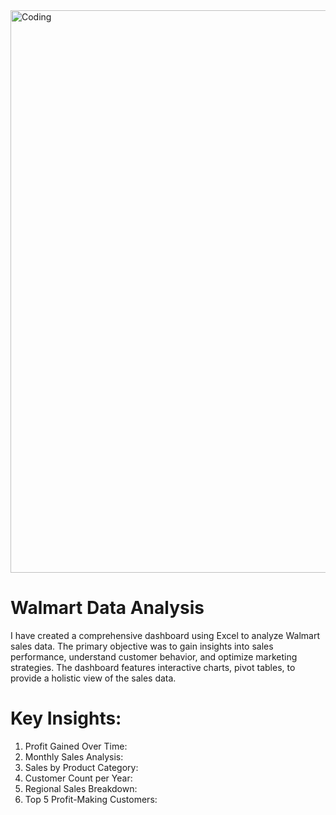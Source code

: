 
<img align="center" alt="Coding" width="900" src="https://abilitieswithoutboundaries.org/wp-content/uploads/Walmart-Logo-slogan.png">



# Walmart Data Analysis

I have created a comprehensive dashboard using Excel to analyze Walmart sales data. The primary objective was to gain insights into sales performance, understand customer behavior, and optimize marketing strategies. The dashboard features interactive charts, pivot tables, to provide a holistic view of the sales data.

# Key Insights:

1. Profit Gained Over Time:
2. Monthly Sales Analysis:
3. Sales by Product Category:
4. Customer Count per Year:
5. Regional Sales Breakdown:
6. Top 5 Profit-Making Customers:







